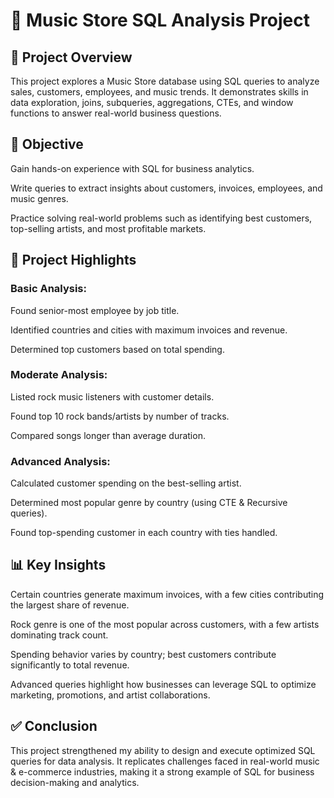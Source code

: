 # 🎵 Music Store SQL Analysis Project

## 📌 Project Overview

This project explores a Music Store database using SQL queries to analyze sales, customers, employees, and music trends. It demonstrates skills in data exploration, joins, subqueries, aggregations, CTEs, and window functions to answer real-world business questions.

## 🎯 Objective

Gain hands-on experience with SQL for business analytics.

Write queries to extract insights about customers, invoices, employees, and music genres.

Practice solving real-world problems such as identifying best customers, top-selling artists, and most profitable markets.


## 🚀 Project Highlights

### Basic Analysis:

Found senior-most employee by job title.

Identified countries and cities with maximum invoices and revenue.

Determined top customers based on total spending.


### Moderate Analysis:

Listed rock music listeners with customer details.

Found top 10 rock bands/artists by number of tracks.

Compared songs longer than average duration.


### Advanced Analysis:

Calculated customer spending on the best-selling artist.

Determined most popular genre by country (using CTE & Recursive queries).

Found top-spending customer in each country with ties handled.



## 📊 Key Insights

Certain countries generate maximum invoices, with a few cities contributing the largest share of revenue.

Rock genre is one of the most popular across customers, with a few artists dominating track count.

Spending behavior varies by country; best customers contribute significantly to total revenue.

Advanced queries highlight how businesses can leverage SQL to optimize marketing, promotions, and artist collaborations.


## ✅ Conclusion

This project strengthened my ability to design and execute optimized SQL queries for data analysis. It replicates challenges faced in real-world music & e-commerce industries, making it a strong example of SQL for business decision-making and analytics.

